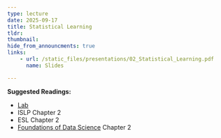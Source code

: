 ```yaml
---
type: lecture
date: 2025-09-17
title: Statistical Learning
tldr: 
thumbnail: 
hide_from_announcments: true
links: 
    - url: /static_files/presentations/02_Statistical_Learning.pdf
      name: Slides

---
```

**Suggested Readings:**
- [Lab](https://github.com/phonchi/nsysu-math524/blob/main/static_files/presentations/Ch02-statlearn-lab-zh.ipynb)
- ISLP Chapter 2
- ESL Chapter 2
- [Foundations of Data Science](https://www.cs.cornell.edu/jeh/book%20no%20so;utions%20March%202019.pdf) Chapter 2


